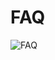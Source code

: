 # FAQ

![FAQ](https://user-images.githubusercontent.com/72544391/180643874-b093b173-ca01-4b02-9b49-f1030441859e.png)

